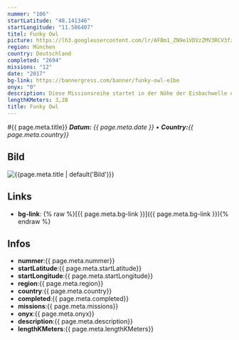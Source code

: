 ```yaml
---
nummer: "106"
startLatitude: "48.141346"
startLongitude: "11.586407"
titel: Funky Owl
picture: https://lh3.googleusercontent.com/lr/AFBm1_ZN9e1VDVzZMV3RCV3fzz7LDTFRcknRdWtpWDMNY0gbXVrg-_flVLQlPIAVHtjse1OvGYWJVYkoOKZHgC1OJbG7wi_LEeoxlA4m9WSyr_Qid_L3wQFmZCnvgxq7V4dWk4IuSqEELKlnmdURWaTV3LjPwoODwajJjnBqjpeB0ZOwimvNzXeCnGr4IegXni53xQT3s_xSCnA9eSNYejX_XCUaoIG8NI-qEKZelJMx10589-nyvGsQ8VAGoFmkGmjGrIO5q9dD9Tz8iMgpf50Bw7Cj-afflY0xpskcaZZKZN8_uI5wTQfFKifUcbGv-3n6L1RJLTCOtNnEfNU580HBZ-FNHLrH8F0n6_HXrMPEciqdBsp_pwA2hlI602koirRdHCWC6I4qkYhP5KkksWyhXGCDy4A-tc5E6vbaNaD_GxX39LU3xMJb6Ks1N75w0h_HaUtoDwCan1U9gmyTJf3WVmUzih0Ln6VKIFvSXIC3id9yiGfj4DpQZo5RssRiLe6YdUaICXuIqG541asggdZmuwIktfshmHZBTt2LnQ--5MIlR_mC4MTda1GLsJ3Zi5PLoI1RJ-q34ybaQ9X8_mSxFlFrK51-GMJ_8ouQ_hgGZtPRMHr9U8ua_LkOtmdtS80JNZ52_xTa2w34RjVWFBMmCi_27rTlbXWh6OfmztvH6F3WH_8MFSPyyEKs_1aMOId2HOpqA_83Bx-paIRg5yxPgbLDMAu1f_QHxIcMqSixHWbL0XsKQLA3AMwJYBh7OK-DiO3lkY3kNfoz90cUka9n01zL8HguSQwMK7fgNuS36Mxjhewr1Lf1dvf4lYL5wI3hjA2u3u7-YID-8spmV6lUWwpIsJWbB6SSNrMH
region: München
country: Deutschland
completed: "2694"
missions: "12"
date: "2017"
bg-link: https://bannergress.com/banner/funky-owl-e1be
onyx: "0"
description: Diese Missionsreihe startet in der Nähe der Eisbachwelle und führt euch vom St. Anna Platz, über die Maximilianstraße, Richtung Marienplatz. Es gibt viel zu entdecken!
lengthKMeters: 3,28
title: Funky Owl
---
```


#{{ page.meta.title}}
_**Datum:** {{ page.meta.date }} • **Country:**{{ page.meta.country}}_

## Bild
![{{page.meta.title | default('Bild')}}]({{page.meta.picture}})

## Links
- **bg-link**: {% raw %}[{{ page.meta.bg-link }}]({{ page.meta.bg-link }}){% endraw %}

## Infos
- **nummer**:{{ page.meta.nummer}}
- **startLatitude**:{{ page.meta.startLatitude}}
- **startLongitude**:{{ page.meta.startLongitude}}
- **region**:{{ page.meta.region}}
- **country**:{{ page.meta.country}}
- **completed**:{{ page.meta.completed}}
- **missions**:{{ page.meta.missions}}
- **onyx**:{{ page.meta.onyx}}
- **description**:{{ page.meta.description}}
- **lengthKMeters**:{{ page.meta.lengthKMeters}}

